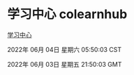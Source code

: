 # 学习中心 colearnhub
[学习中心](http://59.174.27.195:56308/colearnhub/)

2022年 06月 04日 星期六 05:50:03 CST

2022年 06月 03日 星期五 21:50:03 GMT
